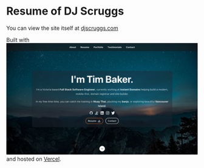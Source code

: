 # Resume of DJ Scruggs

You can view the site itself at [djscruggs.com](https://djscruggs.com)

Built with ![ReactJS Resume Website Template](resume-screenshot.jpg?raw=true 'ReactJS Resume Website Template') and hosted on [Vercel](vercel.com).

